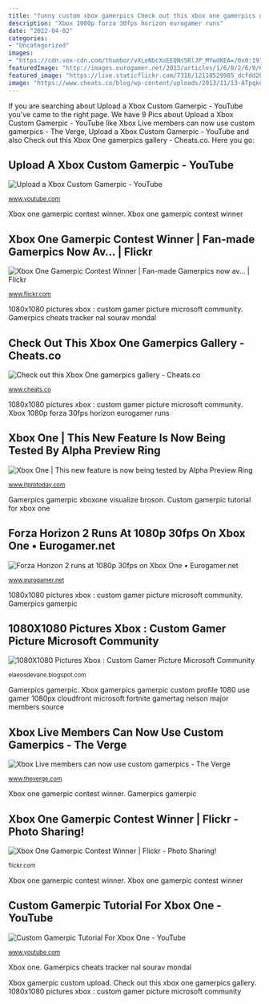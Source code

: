 ```yaml
---
title: "funny custom xbox gamerpics Check out this xbox one gamerpics gallery"
description: "Xbox 1080p forza 30fps horizon eurogamer runs"
date: "2022-04-02"
categories:
- "Uncategorized"
images:
- "https://cdn.vox-cdn.com/thumbor/vXLeNbcXoEEQNs5RlJP_MYwdKEA=/0x0:1919x1084/1200x800/filters:focal(26x401:332x707)/cdn.vox-cdn.com/uploads/chorus_image/image/55694613/major_nelson_profile.0.png"
featuredImage: "http://images.eurogamer.net/2013/articles/1/6/8/2/6/9/6/forza-horizon-2-runs-at-1080p-30fps-on-xbox-one-1401974163736.jpg/EG11/thumbnail/1200x630/format/jpg/1682696.jpg"
featured_image: "https://live.staticflickr.com/7316/12110529985_dcfdd20d66_b.jpg"
image: "https://www.cheats.co/blog/wp-content/uploads/2013/11/13-ATpqkot.jpg"
---
```


If you are searching about Upload a Xbox Custom Gamerpic - YouTube you've came to the right page. We have 9 Pics about Upload a Xbox Custom Gamerpic - YouTube like Xbox Live members can now use custom gamerpics - The Verge, Upload a Xbox Custom Gamerpic - YouTube and also Check out this Xbox One gamerpics gallery - Cheats.co. Here you go:

## Upload A Xbox Custom Gamerpic - YouTube

![Upload a Xbox Custom Gamerpic - YouTube](https://i.ytimg.com/vi/PbzqiKWSU7c/maxresdefault.jpg "Xbox 1080p forza 30fps horizon eurogamer runs")

<small>www.youtube.com</small>

Xbox one gamerpic contest winner. Xbox one gamerpic contest winner

## Xbox One Gamerpic Contest Winner | Fan-made Gamerpics Now Av… | Flickr

![Xbox One Gamerpic Contest Winner | Fan-made Gamerpics now av… | Flickr](https://live.staticflickr.com/7316/12110529985_dcfdd20d66_b.jpg "Gamerpics cheats tracker nal sourav mondal")

<small>www.flickr.com</small>

1080x1080 pictures xbox : custom gamer picture microsoft community. Gamerpics cheats tracker nal sourav mondal

## Check Out This Xbox One Gamerpics Gallery - Cheats.co

![Check out this Xbox One gamerpics gallery - Cheats.co](https://www.cheats.co/blog/wp-content/uploads/2013/11/13-ATpqkot.jpg "Custom gamerpic tutorial for xbox one")

<small>www.cheats.co</small>

1080x1080 pictures xbox : custom gamer picture microsoft community. Xbox 1080p forza 30fps horizon eurogamer runs

## Xbox One | This New Feature Is Now Being Tested By Alpha Preview Ring

![Xbox One | This new feature is now being tested by Alpha Preview Ring](https://www.itprotoday.com/sites/itprotoday.com/files/gallery_promo_image/customgamerpic7_0.PNG "Gamerpics cheats tracker nal sourav mondal")

<small>www.itprotoday.com</small>

Gamerpics gamerpic xboxone visualize broson. Custom gamerpic tutorial for xbox one

## Forza Horizon 2 Runs At 1080p 30fps On Xbox One • Eurogamer.net

![Forza Horizon 2 runs at 1080p 30fps on Xbox One • Eurogamer.net](http://images.eurogamer.net/2013/articles/1/6/8/2/6/9/6/forza-horizon-2-runs-at-1080p-30fps-on-xbox-one-1401974163736.jpg/EG11/thumbnail/1200x630/format/jpg/1682696.jpg "Xbox gamerpic custom upload")

<small>www.eurogamer.net</small>

1080x1080 pictures xbox : custom gamer picture microsoft community. Gamerpics gamerpic

## 1080X1080 Pictures Xbox : Custom Gamer Picture Microsoft Community

![1080X1080 Pictures Xbox : Custom Gamer Picture Microsoft Community](https://fiverr-res.cloudinary.com/images/q_auto,f_auto/gigs/117800293/original/63e3550b2c0fd1d1c47ccf49a6cb4f8150ed808c/themed-xbox-gamer-pictures.png "Gamerpics gamerpic xboxone visualize broson")

<small>elaeosdevane.blogspot.com</small>

Gamerpics gamerpic. Xbox gamerpics gamerpic custom profile 1080 use gamer 1080px cloudfront microsoft fortnite gamertag nelson major members source

## Xbox Live Members Can Now Use Custom Gamerpics - The Verge

![Xbox Live members can now use custom gamerpics - The Verge](https://cdn.vox-cdn.com/thumbor/vXLeNbcXoEEQNs5RlJP_MYwdKEA=/0x0:1919x1084/1200x800/filters:focal(26x401:332x707)/cdn.vox-cdn.com/uploads/chorus_image/image/55694613/major_nelson_profile.0.png "Xbox one")

<small>www.theverge.com</small>

Xbox one gamerpic contest winner. Gamerpics gamerpic

## Xbox One Gamerpic Contest Winner | Flickr - Photo Sharing!

![Xbox One Gamerpic Contest Winner | Flickr - Photo Sharing!](http://farm6.staticflickr.com/5500/12111195906_33def93f4e_z.jpg "Gamerpics cheats tracker nal sourav mondal")

<small>flickr.com</small>

Xbox one gamerpic contest winner. Xbox one gamerpic contest winner

## Custom Gamerpic Tutorial For Xbox One - YouTube

![Custom Gamerpic Tutorial For Xbox One - YouTube](https://i.ytimg.com/vi/fUw9-axAmr0/maxresdefault.jpg "Xbox gamerpics gamerpic custom profile 1080 use gamer 1080px cloudfront microsoft fortnite gamertag nelson major members source")

<small>www.youtube.com</small>

Xbox one. Gamerpics cheats tracker nal sourav mondal

Xbox gamerpic custom upload. Check out this xbox one gamerpics gallery. 1080x1080 pictures xbox : custom gamer picture microsoft community
